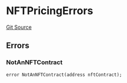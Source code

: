 # NFTPricingErrors
[Git Source](https://github.com/thrackle-io/Tron_Internal/blob/1967bc8c4a91d28c4a17e06555cea67921b90fa3/src/interfaces/IErrors.sol)


## Errors
### NotAnNFTContract

```solidity
error NotAnNFTContract(address nftContract);
```

